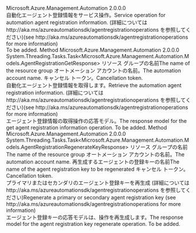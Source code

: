 <Type Name="IAgentRegistrationOperation" FullName="Microsoft.Azure.Management.Automation.IAgentRegistrationOperation">
  <TypeSignature Language="C#" Value="public interface IAgentRegistrationOperation" />
  <TypeSignature Language="ILAsm" Value=".class public interface auto ansi abstract IAgentRegistrationOperation" />
  <TypeSignature Language="DocId" Value="T:Microsoft.Azure.Management.Automation.IAgentRegistrationOperation" />
  <TypeSignature Language="VB.NET" Value="Public Interface IAgentRegistrationOperation" />
  <TypeSignature Language="F#" Value="type IAgentRegistrationOperation = interface" />
  <AssemblyInfo>
    <AssemblyName>Microsoft.Azure.Management.Automation</AssemblyName>
    <AssemblyVersion>2.0.0.0</AssemblyVersion>
  </AssemblyInfo>
  <Interfaces />
  <Docs>
    <summary>
            <span data-ttu-id="426ed-101">自動化エージェント登録情報をサービス操作。</span><span class="sxs-lookup"><span data-stu-id="426ed-101">Service operation for automation agent registration information.</span></span>  <span data-ttu-id="426ed-102">(詳細については http://aka.ms/azureautomationsdk/agentregistrationoperations を参照してください)</span><span class="sxs-lookup"><span data-stu-id="426ed-102">(see http://aka.ms/azureautomationsdk/agentregistrationoperations for more information)</span></span>
            </summary>
    <remarks>To be added.</remarks>
  </Docs>
  <Members>
    <Member MemberName="GetAsync">
      <MemberSignature Language="C#" Value="public System.Threading.Tasks.Task&lt;Microsoft.Azure.Management.Automation.Models.AgentRegistrationGetResponse&gt; GetAsync (string resourceGroupName, string automationAccount, System.Threading.CancellationToken cancellationToken);" />
      <MemberSignature Language="ILAsm" Value=".method public hidebysig newslot virtual instance class System.Threading.Tasks.Task`1&lt;class Microsoft.Azure.Management.Automation.Models.AgentRegistrationGetResponse&gt; GetAsync(string resourceGroupName, string automationAccount, valuetype System.Threading.CancellationToken cancellationToken) cil managed" />
      <MemberSignature Language="DocId" Value="M:Microsoft.Azure.Management.Automation.IAgentRegistrationOperation.GetAsync(System.String,System.String,System.Threading.CancellationToken)" />
      <MemberSignature Language="F#" Value="abstract member GetAsync : string * string * System.Threading.CancellationToken -&gt; System.Threading.Tasks.Task&lt;Microsoft.Azure.Management.Automation.Models.AgentRegistrationGetResponse&gt;" Usage="iAgentRegistrationOperation.GetAsync (resourceGroupName, automationAccount, cancellationToken)" />
      <MemberType>Method</MemberType>
      <AssemblyInfo>
        <AssemblyName>Microsoft.Azure.Management.Automation</AssemblyName>
        <AssemblyVersion>2.0.0.0</AssemblyVersion>
      </AssemblyInfo>
      <ReturnValue>
        <ReturnType>System.Threading.Tasks.Task&lt;Microsoft.Azure.Management.Automation.Models.AgentRegistrationGetResponse&gt;</ReturnType>
      </ReturnValue>
      <Parameters>
        <Parameter Name="resourceGroupName" Type="System.String" />
        <Parameter Name="automationAccount" Type="System.String" />
        <Parameter Name="cancellationToken" Type="System.Threading.CancellationToken" />
      </Parameters>
      <Docs>
        <param name="resourceGroupName">
            <span data-ttu-id="426ed-103">リソース グループの名前</span><span class="sxs-lookup"><span data-stu-id="426ed-103">The name of the resource group</span></span>
            </param>
        <param name="automationAccount">
            <span data-ttu-id="426ed-104">オートメーション アカウントの名前。</span><span class="sxs-lookup"><span data-stu-id="426ed-104">The automation account name.</span></span>
            </param>
        <param name="cancellationToken">
            <span data-ttu-id="426ed-105">キャンセル トークン。</span><span class="sxs-lookup"><span data-stu-id="426ed-105">Cancellation token.</span></span>
            </param>
        <summary>
            <span data-ttu-id="426ed-106">自動化エージェント登録情報を取得します。</span><span class="sxs-lookup"><span data-stu-id="426ed-106">Retrieve the automation agent registration information.</span></span>  <span data-ttu-id="426ed-107">(詳細については http://aka.ms/azureautomationsdk/agentregistrationoperations を参照してください)</span><span class="sxs-lookup"><span data-stu-id="426ed-107">(see http://aka.ms/azureautomationsdk/agentregistrationoperations for more information)</span></span>
            </summary>
        <returns>
            <span data-ttu-id="426ed-108">エージェント登録情報の取得操作の応答モデル。</span><span class="sxs-lookup"><span data-stu-id="426ed-108">The response model for the get agent registration information operation.</span></span>
            </returns>
        <remarks>To be added.</remarks>
      </Docs>
    </Member>
    <Member MemberName="RegenerateKeyAsync">
      <MemberSignature Language="C#" Value="public System.Threading.Tasks.Task&lt;Microsoft.Azure.Management.Automation.Models.AgentRegistrationRegenerateKeyResponse&gt; RegenerateKeyAsync (string resourceGroupName, string automationAccount, Microsoft.Azure.Management.Automation.Models.AgentRegistrationRegenerateKeyParameter keyName, System.Threading.CancellationToken cancellationToken);" />
      <MemberSignature Language="ILAsm" Value=".method public hidebysig newslot virtual instance class System.Threading.Tasks.Task`1&lt;class Microsoft.Azure.Management.Automation.Models.AgentRegistrationRegenerateKeyResponse&gt; RegenerateKeyAsync(string resourceGroupName, string automationAccount, class Microsoft.Azure.Management.Automation.Models.AgentRegistrationRegenerateKeyParameter keyName, valuetype System.Threading.CancellationToken cancellationToken) cil managed" />
      <MemberSignature Language="DocId" Value="M:Microsoft.Azure.Management.Automation.IAgentRegistrationOperation.RegenerateKeyAsync(System.String,System.String,Microsoft.Azure.Management.Automation.Models.AgentRegistrationRegenerateKeyParameter,System.Threading.CancellationToken)" />
      <MemberSignature Language="F#" Value="abstract member RegenerateKeyAsync : string * string * Microsoft.Azure.Management.Automation.Models.AgentRegistrationRegenerateKeyParameter * System.Threading.CancellationToken -&gt; System.Threading.Tasks.Task&lt;Microsoft.Azure.Management.Automation.Models.AgentRegistrationRegenerateKeyResponse&gt;" Usage="iAgentRegistrationOperation.RegenerateKeyAsync (resourceGroupName, automationAccount, keyName, cancellationToken)" />
      <MemberType>Method</MemberType>
      <AssemblyInfo>
        <AssemblyName>Microsoft.Azure.Management.Automation</AssemblyName>
        <AssemblyVersion>2.0.0.0</AssemblyVersion>
      </AssemblyInfo>
      <ReturnValue>
        <ReturnType>System.Threading.Tasks.Task&lt;Microsoft.Azure.Management.Automation.Models.AgentRegistrationRegenerateKeyResponse&gt;</ReturnType>
      </ReturnValue>
      <Parameters>
        <Parameter Name="resourceGroupName" Type="System.String" />
        <Parameter Name="automationAccount" Type="System.String" />
        <Parameter Name="keyName" Type="Microsoft.Azure.Management.Automation.Models.AgentRegistrationRegenerateKeyParameter" />
        <Parameter Name="cancellationToken" Type="System.Threading.CancellationToken" />
      </Parameters>
      <Docs>
        <param name="resourceGroupName">
            <span data-ttu-id="426ed-109">リソース グループの名前</span><span class="sxs-lookup"><span data-stu-id="426ed-109">The name of the resource group</span></span>
            </param>
        <param name="automationAccount">
            <span data-ttu-id="426ed-110">オートメーション アカウントの名前。</span><span class="sxs-lookup"><span data-stu-id="426ed-110">The automation account name.</span></span>
            </param>
        <param name="keyName">
            <span data-ttu-id="426ed-111">再生成するエージェントの登録キーの名前</span><span class="sxs-lookup"><span data-stu-id="426ed-111">The name of the agent registration key to be regenerated</span></span>
            </param>
        <param name="cancellationToken">
            <span data-ttu-id="426ed-112">キャンセル トークン。</span><span class="sxs-lookup"><span data-stu-id="426ed-112">Cancellation token.</span></span>
            </param>
        <summary>
            <span data-ttu-id="426ed-113">プライマリまたはセカンダリのエージェント登録キーを再生成 (詳細については http://aka.ms/azureautomationsdk/agentregistrationoperations を参照してください)</span><span class="sxs-lookup"><span data-stu-id="426ed-113">Regenerate a primary or secondary agent registration key  (see http://aka.ms/azureautomationsdk/agentregistrationoperations for more information)</span></span>
            </summary>
        <returns>
            <span data-ttu-id="426ed-114">エージェント登録キーの応答モデルは、操作を再生成します。</span><span class="sxs-lookup"><span data-stu-id="426ed-114">The response model for the agent registration key regenerate operation.</span></span>
            </returns>
        <remarks>To be added.</remarks>
      </Docs>
    </Member>
  </Members>
</Type>